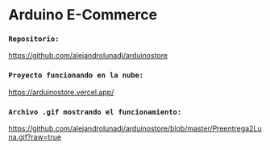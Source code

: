# Arduino E-Commerce 

### `Repositorio:`

https://github.com/alejandrolunadj/arduinostore

### `Proyecto funcionando en la nube:`

https://arduinostore.vercel.app/

### `Archivo .gif mostrando el funcionamiento:`
https://github.com/alejandrolunadj/arduinostore/blob/master/Preentrega2Luna.gif?raw=true